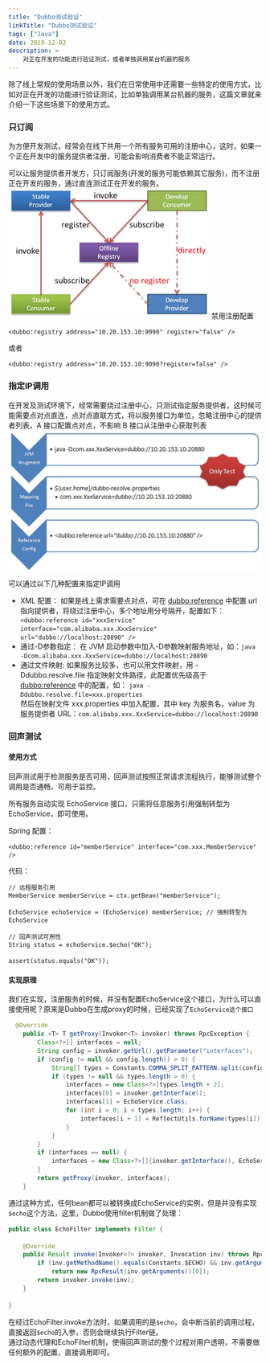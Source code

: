 ```yaml
---
title: "Dubbo测试验证"
linkTitle: "Dubbo测试验证"
tags: ["Java"]
date: 2019-12-02
description: >
    对正在开发的功能进行验证测试，或者单独调用某台机器的服务
---
```


除了线上常规的使用场景以外，我们在日常使用中还需要一些特定的使用方式，比如对正在开发的功能进行验证测试，比如单独调用某台机器的服务，这篇文章就来介绍一下这些场景下的使用方式。

### 只订阅  
为方便开发测试，经常会在线下共用一个所有服务可用的注册中心，这时，如果一个正在开发中的服务提供者注册，可能会影响消费者不能正常运行。

可以让服务提供者开发方，只订阅服务(开发的服务可能依赖其它服务)，而不注册正在开发的服务，通过直连测试正在开发的服务。     
![subscribe-only](/imgs/blog/subscribe-only.jpg)
禁用注册配置

    <dubbo:registry address="10.20.153.10:9090" register="false" />
或者

    <dubbo:registry address="10.20.153.10:9090?register=false" />

### 指定IP调用  
在开发及测试环境下，经常需要绕过注册中心，只测试指定服务提供者，这时候可能需要点对点直连，点对点直联方式，将以服务接口为单位，忽略注册中心的提供者列表，A 接口配置点对点，不影响 B 接口从注册中心获取列表  
![subscribe-only](/imgs/blog/dubbo-directly.jpg)

可以通过以下几种配置来指定IP调用   

* XML 配置： 如果是线上需求需要点对点，可在 <dubbo:reference> 中配置 url 指向提供者，将绕过注册中心，多个地址用分号隔开，配置如下：
    `<dubbo:reference id="xxxService" interface="com.alibaba.xxx.XxxService" url="dubbo://localhost:20890" />`   
* 通过-D参数指定： 在 JVM 启动参数中加入-D参数映射服务地址，如：`java -Dcom.alibaba.xxx.XxxService=dubbo://localhost:20890`  
* 通过文件映射: 如果服务比较多，也可以用文件映射，用 -Ddubbo.resolve.file 指定映射文件路径，此配置优先级高于 <dubbo:reference> 中的配置，如：
`java -Ddubbo.resolve.file=xxx.properties`  
然后在映射文件 xxx.properties 中加入配置，其中 key 为服务名，value 为服务提供者 URL：`com.alibaba.xxx.XxxService=dubbo://localhost:20890`  

### 回声测试
#### 使用方式
回声测试用于检测服务是否可用，回声测试按照正常请求流程执行，能够测试整个调用是否通畅，可用于监控。

所有服务自动实现 EchoService 接口，只需将任意服务引用强制转型为 EchoService，即可使用。

Spring 配置：

    <dubbo:reference id="memberService" interface="com.xxx.MemberService" />
代码：

```
// 远程服务引用
MemberService memberService = ctx.getBean("memberService"); 
 
EchoService echoService = (EchoService) memberService; // 强制转型为EchoService

// 回声测试可用性
String status = echoService.$echo("OK"); 
 
assert(status.equals("OK"));
```  
#### 实现原理  
我们在实现，注册服务的时候，并没有配置EchoService这个接口，为什么可以直接使用呢？原来是Dubbo在生成proxy的时候，已经实现了`EchoService这个接口`    

```java
  @Override
    public <T> T getProxy(Invoker<T> invoker) throws RpcException {
        Class<?>[] interfaces = null;
        String config = invoker.getUrl().getParameter("interfaces");
        if (config != null && config.length() > 0) {
            String[] types = Constants.COMMA_SPLIT_PATTERN.split(config);
            if (types != null && types.length > 0) {
                interfaces = new Class<?>[types.length + 2];
                interfaces[0] = invoker.getInterface();
                interfaces[1] = EchoService.class;
                for (int i = 0; i < types.length; i++) {
                    interfaces[i + 1] = ReflectUtils.forName(types[i]);
                }
            }
        }
        if (interfaces == null) {
            interfaces = new Class<?>[]{invoker.getInterface(), EchoService.class};
        }
        return getProxy(invoker, interfaces);
    }
```  
通过这种方式，任何bean都可以被转换成EchoService的实例，但是并没有实现`$echo`这个方法，这里，Dubbo使用filter机制做了处理：  

```java
public class EchoFilter implements Filter {

    @Override
    public Result invoke(Invoker<?> invoker, Invocation inv) throws RpcException {
        if (inv.getMethodName().equals(Constants.$ECHO) && inv.getArguments() != null && inv.getArguments().length == 1)
            return new RpcResult(inv.getArguments()[0]);
        return invoker.invoke(inv);
    }

}
```
在经过EchoFilter.invoke方法时，如果调用的是`$echo`，会中断当前的调用过程，直接返回`$echo`的入参，否则会继续执行Filter链。  
通过动态代理和EchoFilter机制，使得回声测试的整个过程对用户透明，不需要做任何额外的配置，直接调用即可。
